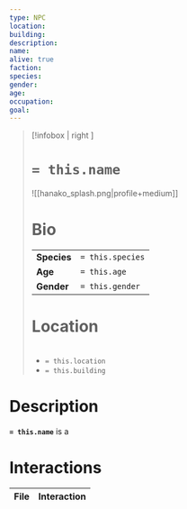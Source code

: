 ```yaml
---
type: NPC
location: 
building: 
description: 
name: 
alive: true
faction: 
species: 
gender: 
age: 
occupation: 
goal:
---
```


> [!infobox | right ]
> # `= this.name`
> ![[hanako_splash.png|profile+medium]]
> # Bio
> |  |  |
> | ---- | ---- |
> | **Species** |  `= this.species` |
> | **Age** |  `= this.age` | 
> | **Gender** | `= this.gender` |
> 
> # Location
> |  |  |
> | ---- | ---- |
> -  `= this.location`
> 	- `= this.building` 


# Description
**`= this.name`** is a 
# Interactions
<!-- QueryToSerialize: TABLE L.text as Interaction FROM "Session Notes" FLATTEN file.lists as L WHERE contains(L.text, this.name) -->
<!-- SerializedQuery: TABLE L.text as Interaction FROM "Session Notes" FLATTEN file.lists as L WHERE contains(L.text, this.name) -->

| File | Interaction |
| ---- | ----------- |
<!-- SerializedQuery END -->
